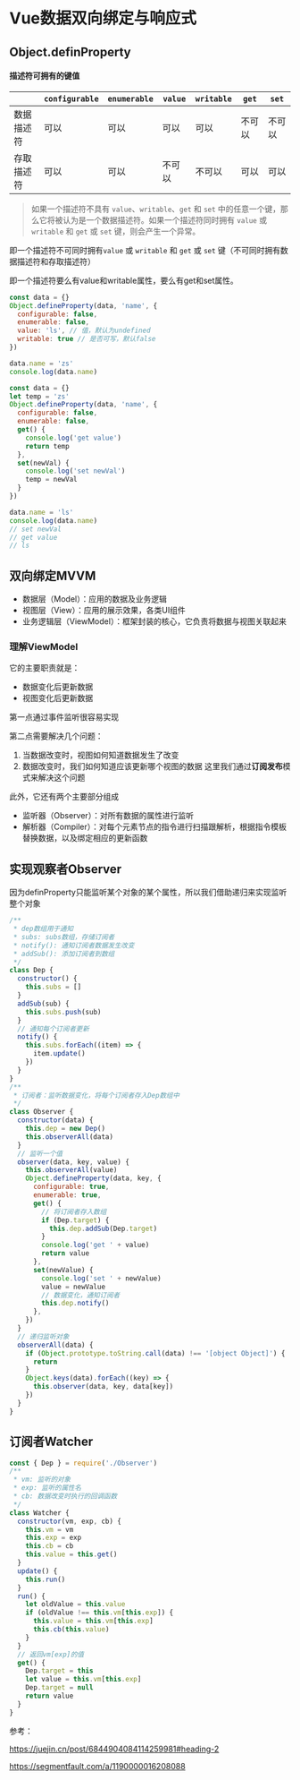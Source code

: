 # Vue数据双向绑定与响应式

## Object.definProperty

#### 描述符可拥有的键值

|            | `configurable` | `enumerable` | `value` | `writable` | `get`  | `set`  |
| ---------- | -------------- | ------------ | ------- | ---------- | ------ | ------ |
| 数据描述符 | 可以           | 可以         | 可以    | 可以       | 不可以 | 不可以 |
| 存取描述符 | 可以           | 可以         | 不可以  | 不可以     | 可以   | 可以   |

> 如果一个描述符不具有 `value`、`writable`、`get` 和 `set` 中的任意一个键，那么它将被认为是一个数据描述符。如果一个描述符同时拥有 `value` 或 `writable` 和 `get` 或 `set` 键，则会产生一个异常。

即一个描述符不可同时拥有`value` 或 `writable` 和 `get` 或 `set` 键（不可同时拥有数据描述符和存取描述符）

即一个描述符要么有value和writable属性，要么有get和set属性。

```js
const data = {}
Object.defineProperty(data, 'name', {
  configurable: false,
  enumerable: false,
  value: 'ls', // 值，默认为undefined
  writable: true // 是否可写，默认false
})

data.name = 'zs'
console.log(data.name)
```

```js
const data = {}
let temp = 'zs'
Object.defineProperty(data, 'name', {
  configurable: false,
  enumerable: false,
  get() {
    console.log('get value')
    return temp
  },
  set(newVal) {
    console.log('set newVal')
    temp = newVal
  }
})

data.name = 'ls'
console.log(data.name)
// set newVal
// get value
// ls
```



## 双向绑定MVVM

- 数据层（Model）：应用的数据及业务逻辑
- 视图层（View）：应用的展示效果，各类UI组件
- 业务逻辑层（ViewModel）：框架封装的核心，它负责将数据与视图关联起来

### 理解ViewModel

它的主要职责就是：

- 数据变化后更新数据
- 视图变化后更新数据

第一点通过事件监听很容易实现

第二点需要解决几个问题：

1. 当数据改变时，视图如何知道数据发生了改变
2. 数据改变时，我们如何知道应该更新哪个视图的数据 这里我们通过**订阅发布**模式来解决这个问题

此外，它还有两个主要部分组成

- 监听器（Observer）：对所有数据的属性进行监听
- 解析器（Compiler）：对每个元素节点的指令进行扫描跟解析，根据指令模板替换数据，以及绑定相应的更新函数

## 实现观察者Observer

因为definProperty只能监听某个对象的某个属性，所以我们借助递归来实现监听整个对象

```js
/**
 * dep数组用于通知
 * subs: subs数组，存储订阅者
 * notify(): 通知订阅者数据发生改变
 * addSub(): 添加订阅者到数组
 */
class Dep {
  constructor() {
    this.subs = []
  }
  addSub(sub) {
    this.subs.push(sub)
  }
  // 通知每个订阅者更新
  notify() {
    this.subs.forEach((item) => {
      item.update()
    })
  }
}
/**
 * 订阅者：监听数据变化，将每个订阅者存入Dep数组中
 */
class Observer {
  constructor(data) {
    this.dep = new Dep()
    this.observerAll(data)
  }
  // 监听一个值
  observer(data, key, value) {
    this.observerAll(value)
    Object.defineProperty(data, key, {
      configurable: true,
      enumerable: true,
      get() {
        // 将订阅者存入数组
        if (Dep.target) {
          this.dep.addSub(Dep.target)
        }
        console.log('get ' + value)
        return value
      },
      set(newValue) {
        console.log('set ' + newValue)
        value = newValue
        // 数据变化，通知订阅者
        this.dep.notify()
      },
    })
  }
  // 递归监听对象
  observerAll(data) {
    if (Object.prototype.toString.call(data) !== '[object Object]') {
      return
    }
    Object.keys(data).forEach((key) => {
      this.observer(data, key, data[key])
    })
  }
}
```

## 订阅者Watcher

```js
const { Dep } = require('./Observer')
/**
 * vm: 监听的对象
 * exp: 监听的属性名
 * cb: 数据改变时执行的回调函数
 */
class Watcher {
  constructor(vm, exp, cb) {
    this.vm = vm
    this.exp = exp
    this.cb = cb
    this.value = this.get()
  }
  update() {
    this.run()
  }
  run() {
    let oldValue = this.value
    if (oldValue !== this.vm[this.exp]) {
      this.value = this.vm[this.exp]
      this.cb(this.value)
    }
  }
  // 返回vm[exp]的值
  get() {
    Dep.target = this
    let value = this.vm[this.exp]
    Dep.target = null
    return value
  }
}
```





参考：

https://juejin.cn/post/6844904084114259981#heading-2

https://segmentfault.com/a/1190000016208088